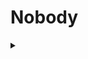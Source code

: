 # Nobody
<details>
  <summary></summary>
  
  ![](https://github-readme-stats.vercel.app/api?username=Buzz2d0&show_icons=true&title_color=fff&icon_color=79ff97&text_color=9f9f9f&bg_color=151515)
  ![](https://github-readme-stats.vercel.app/api/top-langs/?   username=Buzz2d0&layout=compact&hide=html&title_color=fff&icon_color=79ff97&text_color=9f9f9f&bg_color=151515)

</details>

